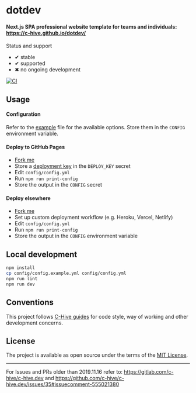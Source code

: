 # dotdev

#### Next.js SPA professional website template for teams and individuals: https://c-hive.github.io/dotdev/

Status and support

- &#x2714; stable
- &#x2714; supported
- &#x2716; no ongoing development

[![CI](/../../workflows/CI/badge.svg?branch=master)](/../../actions)

## Usage

#### Configuration

Refer to the [example](./config/config.example.yml) file for the available options. Store them in the `CONFIG` environment variable.

#### Deploy to GitHub Pages
- [Fork me](/../../fork)
- Store a [deployment key](https://github.com/JamesIves/github-pages-deploy-action/tree/dev#using-an-ssh-deploy-key-) in the `DEPLOY_KEY` secret
- Edit `config/config.yml`
- Run `npm run print-config`
- Store the output in the `CONFIG` secret
#### Deploy elsewhere
- [Fork me](/../../fork)
- Set up custom deployment workflow (e.g. Heroku, Vercel, Netlify)
- Edit `config/config.yml`
- Run `npm run print-config`
- Store the output in the `CONFIG` environment variable

## Local development

```bash
npm install
cp config/config.example.yml config/config.yml
npm run lint
npm run dev
```

## Conventions

This project follows [C-Hive guides](https://github.com/c-hive/guides) for code style, way of working and other development concerns.

## License

The project is available as open source under the terms of the [MIT License](http://opensource.org/licenses/MIT).

---

For Issues and PRs older than 2019.11.16 refer to: https://gitlab.com/c-hive/c-hive.dev and https://github.com/c-hive/c-hive.dev/issues/35#issuecomment-555021380

